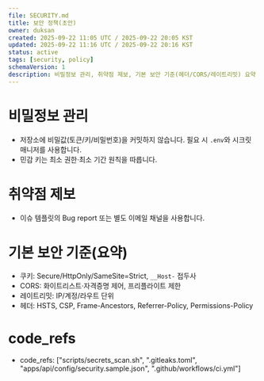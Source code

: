 ```yaml
---
file: SECURITY.md
title: 보안 정책(초안)
owner: duksan
created: 2025-09-22 11:05 UTC / 2025-09-22 20:05 KST
updated: 2025-09-22 11:16 UTC / 2025-09-22 20:16 KST
status: active
tags: [security, policy]
schemaVersion: 1
description: 비밀정보 관리, 취약점 제보, 기본 보안 기준(헤더/CORS/레이트리밋) 요약 초안
---
```


# 비밀정보 관리
- 저장소에 비밀값(토큰/키/비밀번호)을 커밋하지 않습니다. 필요 시 `.env`와 시크릿 매니저를 사용합니다.
- 민감 키는 최소 권한·최소 기간 원칙을 따릅니다.

# 취약점 제보
- 이슈 템플릿의 Bug report 또는 별도 이메일 채널을 사용합니다.

# 기본 보안 기준(요약)
- 쿠키: Secure/HttpOnly/SameSite=Strict, `__Host-` 접두사
- CORS: 화이트리스트·자격증명 제어, 프리플라이트 제한
- 레이트리밋: IP/계정/라우트 단위
- 헤더: HSTS, CSP, Frame-Ancestors, Referrer-Policy, Permissions-Policy

# code_refs
- code_refs: ["scripts/secrets_scan.sh", ".gitleaks.toml", "apps/api/config/security.sample.json", ".github/workflows/ci.yml"]
